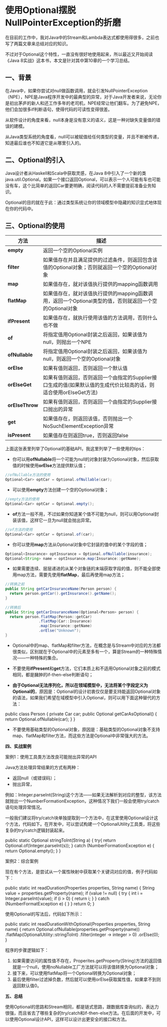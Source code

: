 

# 使用Optional摆脱NullPointerException的折磨  

在目前的工作中，我对Java中的Stream和Lambda表达式都使用得很多，之前也写了两篇文章来总结对应的知识。 

不过对于Optional这个特性，一直没有很好地使用起来，所以最近又开始阅读《Java 8实战》这本书，本文是针对其中第10章的一个学习总结。 

## **一、背景** 

在Java中，如果你尝试对null做函数调用，就会引发NullPointerException（NPE），NPE是Java程序开发中的最典型的异常，对于Java开发者来说，无论你是初出茅庐的新人和还工作多年的老司机，NPE经常让他们翻车。为了避免NPE，他们会加很多if判断语句，使得代码的可读性变得很差。 

从软件设计的角度来看，null本身是没有意义的语义，这是一种对缺失变量值的错误的建模。 

从Java类型系统的角度看，null可以被赋值给任何类型的变量，并且不断被传递，知道最后谁也不知道它是从哪里引入的。 

## **二、Optional的引入** 

Java设计者从Haskell和Scala中获取灵感，在Java 8中引入了一个新的类java.util.Optional<T>。如果一个接口返回Optional，可以表示一个人可能有车也可能没有车，这个比简单的返回Car要更明确，阅读代码的人不需要提前准备业务知识。 

Optional的目的就在于此：通过类型系统让你的领域模型中隐藏的知识显式地体现在你的代码中。 

## **三、Optional的使用** 

| **方法**        | **描述**                                                     |
| --------------- | ------------------------------------------------------------ |
| **empty**       | 返回一个空的Optional实例                                     |
| **filter**      | 如果值存在并且满足提供的过滤条件，则返回包含该值的Optional对象；否则就返回一个空的Optional对象 |
| **map**         | 如果值存在，就对该值执行提供的mapping函数调用                |
| **flatMap**     | 如果值存在，就对该值执行提供的mapping函数调用，返回一个Optional类型的值，否则就返回一个空的Optional对象 |
| **ifPresent**   | 如果值存在，就执行使用该值的方法调用，否则什么也不做         |
| **of**          | 将指定值用Optional封装之后返回，如果该值为null，则抛出一个NPE |
| **ofNullable**  | 将指定值用Optional封装之后返回，如果该值为null，则返回一个空的Optional对象 |
| **orElse**      | 如果有值则返回，否则返回一个默认值                           |
| **orElseGet**   | 如果有值则返回，否则返回一个由指定的Supplier接口生成的值(如果默认值的生成代价比较高的话，则适合使用orElseGet方法) |
| **orElseThrow** | 如果有值则返回，否则返回一个由指定的Supplier接口抛出的异常   |
| **get**         | 如果值存在，则返回该值，否则抛出一个NoSuchElementException异常 |
| **isPresent**   | 如果值存在则返回true，否则返回false                          |

上面这张表里列举了Optional的基础API，我这里列举了一些使用的tips： 

- 你可以用**ofNullable**将一个可能为null的对象封装为Optional对象，然后获取值的时候使用**orElse**方法提供默认值； 

```java
//ofNullable方法的使用  
Optional<Car> optCar = Optional.ofNullable(car); 
```

 

- 可以使用**empty**方法创建一个空的Optional对象； 

```java
//empty方法的使用  
Optional<Car> optCar = Optional.empty(); 
```

 

- **of**方法一般不用，不过如果你知道某个值不可能为null，则可以用Optional封装该值，这样它一旦为null就会抛出异常。 

```java
//of方法的使用  
Optional<Car> optCar = Optional.of(car); 
```

 

- 你可以使用**map**方法从Optional对象中它封装的值中的某个字段的值； 

```java
Optional<Insurance> optInsurance = Optional.ofNullable(insurance);  
Optional<String> name = optInsurance.map(Insurance::getName); 
```

- 如果需要连续、层层递进的从某个对象链的末端获取字段的值，则不能全部使用map方法，需要先使用**flatMap**，最后再使用map方法； 

```java
//转换之前 
public String getCarInsuranceName(Person person) { 
  return person.getCar().getInsurance().getName(); 
} 
 
//转换后 
public String getCarInsuranceName(Optional<Person> person) { 
  return person.flatMap(Person::getCar) 
               .flatMap(Car::Insurance) 
               .map(Insurance::getName) 
               .orElse("Unknown"); 
} 
```

 

- Optional中的map、flatMap和filter方法，在概念是与Stream中对应的方法都很类似，区别就在于Optional中的元素至多有一个，算是Stream的一种特殊情况——一种特殊的集合。 

 

- 不要使用**ifPresent**和**get**方法，它们本质上和不适用Optional对象之前的模式相同，都是臃肿的if-then-else判断语句； 

 

- **由于Optional无法序列化，所以在领域模型中，无法将某个字段定义为Optional的**，原因是：Optional的设计初衷仅仅是要支持能返回Optional对象的语法，如果我们希望在域模型中引入Optional，则可以用下面这种替代的方法： 

public class Person {   private Car car;   public Optional<Car> getCarAsOptional() {    return Optional.ofNullable(car);   }  } 

 

- 不要使用基础类型的Optional对象，原因是：基础类型的Optional对象不支持map、flatMap和filter方法，而这些方法是Optional中非常强大的方法。 

 

**四、实战案例** 

 

案例1：使用工具类方法改良可能抛出异常的API 

Java方法处理异常结果的方式有两种： 

- 返回null（或错误码）； 
- 抛出异常， 

例如：Integer.parseInt(String)这个方法——如果无法解析到对应的整型，该方法就抛出一个NumberFormationException，这种情况下我们一般会使用try/catch语句处理异常情况。 

 

一般我们建议将try/catch块单独提取到一个方法中，在这里使用Optional设计这个方法，代码如下。在开发中，可以尝试构建一个OptionalUtility工具类，将这些复杂的try/catch逻辑封装起来。 

public static Optional<Integer> stringToInt(String a) {   try{    return Optional.of(Integer.parseInt(s));   } catch (NumberFormationException e) {    return Optional.empty();   }  } 

 

案例2：综合案例 

现在有个方法，是尝试从一个属性映射中获取某个关键词对应的值，例子代码如下： 

 public static int readDuration(Properties properties, String name) {      String value = properties.getProperty(name);      if (value != null) {        try {          int i = Integer.parseInt(value);          if (i > 0) {            return i;          }        } catch (NumberFormatException e) {          }      }      return 0;    } 

使用Optional的写法后，代码如下所示： 

  public static int readDurationWithOptional(Properties properties, String name) {      return Optional.ofNullable(properties.getProperty(name))        .flatMap(OptionalUtility::stringToInt)        .filter(integer -> integer > 0)        .orElse(0);    } 

程序的步骤逻辑如下： 

1. 如果需要访问的属性值不存在，Properites.getProperty(String)方法的返回值就是一个null，使用noNullable工厂方法就可以将该值转换为Optional对象； 
2. 接下来，可以使用flatMap将一个Optional转换为Optional对象； 
3. 最后使用filter过滤掉负数，然后就可以使用orElse获取属性值，如果拿不到则返回默认值0。 

 

**五、总结** 

使用Optional的思路和Stream相同，都是链式思路，跟数据库查询似的，表达力很强，而且省去了哪些复杂的try/catch和if-then-else方法。在后面的开发中，可以使用Optional设计API，这样可以设计出更安全的接口和方法。 